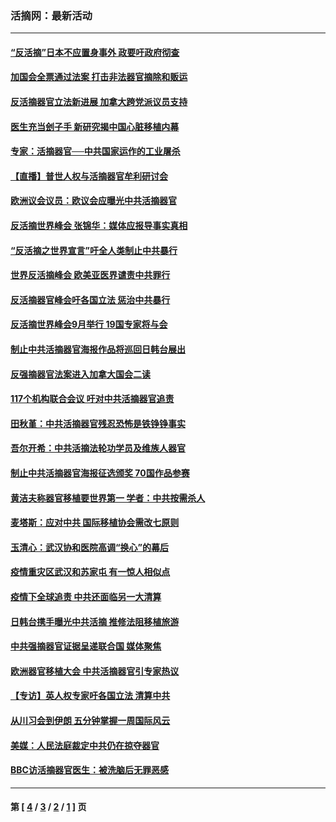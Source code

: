 ### 活摘网：最新活动
---
#### [“反活摘”日本不应置身事外 政要吁政府彻查](../../pages/nf5883/n13971188.md?06200430) 
#### [加国会全票通过法案 打击非法器官摘除和贩运](../../pages/nf5883/n13884924.md?06200430) 
#### [反活摘器官立法新进展 加拿大跨党派议员支持](../../pages/nf5883/n13876061.md?06200430) 
#### [医生充当刽子手 新研究揭中国心脏移植内幕](../../pages/nf5883/n13772291.md?06200430) 
#### [专家：活摘器官──中共国家运作的工业屠杀](../../pages/nf5883/n13761178.md?06200430) 
#### [【直播】普世人权与活摘器官牟利研讨会](../../pages/nf5883/n13425146.md?06200430) 
#### [欧洲议会议员：欧议会应曝光中共活摘器官](../../pages/nf5883/n13336571.md?06200430) 
#### [反活摘世界峰会 张锦华：媒体应报导事实真相](../../pages/nf5883/n13278502.md?06200430) 
#### [“反活摘之世界宣言”吁全人类制止中共暴行](../../pages/nf5883/n13259730.md?06200430) 
#### [世界反活摘峰会 欧美亚医界谴责中共罪行](../../pages/nf5883/n13253550.md?06200430) 
#### [反活摘器官峰会吁各国立法 惩治中共暴行](../../pages/nf5883/n13245052.md?06200430) 
#### [反活摘世界峰会9月举行 19国专家将与会](../../pages/nf5883/n13201492.md?06200430) 
#### [制止中共活摘器官海报作品将巡回日韩台展出](../../pages/nf5883/n13177791.md?06200430) 
#### [反强摘器官法案进入加拿大国会二读](../../pages/nf5883/n13033450.md?06200430) 
#### [117个机构联合会议 吁对中共活摘器官追责](../../pages/nf5883/n12775087.md?06200430) 
#### [田秋堇：中共活摘器官残忍恐怖是铁铮铮事实](../../pages/nf5883/n12702148.md?06200430) 
#### [吾尔开希：中共活摘法轮功学员及维族人器官](../../pages/nf5883/n12693197.md?06200430) 
#### [制止中共活摘器官海报征选颁奖 70国作品参赛](../../pages/nf5883/n12692050.md?06200430) 
#### [黄洁夫称器官移植要世界第一 学者：中共按需杀人](../../pages/nf5883/n12572329.md?06200430) 
#### [麦塔斯：应对中共 国际移植协会需改七原则](../../pages/nf5883/n12514711.md?06200430) 
#### [玉清心：武汉协和医院高调“换心”的幕后](../../pages/nf5883/n12298730.md?06200430) 
#### [疫情重灾区武汉和苏家屯 有一惊人相似点](../../pages/nf5883/n12150824.md?06200430) 
#### [疫情下全球追责 中共还面临另一大清算](../../pages/nf5883/n12070397.md?06200430) 
#### [日韩台携手曝光中共活摘 推修法阻移植旅游](../../pages/nf5883/n11712046.md?06200430) 
#### [中共强摘器官证据呈递联合国 媒体聚焦](../../pages/nf5883/n11546426.md?06200430) 
#### [欧洲器官移植大会 中共活摘器官引专家热议](../../pages/nf5883/n11539095.md?06200430) 
#### [【专访】英人权专家吁各国立法 清算中共](../../pages/nf5883/n11367315.md?06200430) 
#### [从川习会到伊朗 五分钟掌握一周国际风云](../../pages/nf5883/n11338520.md?06200430) 
#### [美媒：人民法庭裁定中共仍在掠夺器官](../../pages/nf5883/n11334897.md?06200430) 
#### [BBC访活摘器官医生：被洗脑后无罪恶感](../../pages/nf5883/n11335935.md?06200430) 

---
#### 第 [ [4](./4.md?06200430) / [3](./3.md?06200430) / [2](./2.md?06200430) / [1](./1.md?06200430) ] 页

